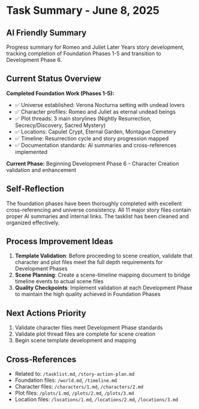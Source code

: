 # Task Summary - June 8, 2025

## AI Friendly Summary
Progress summary for Romeo and Juliet Later Years story development, tracking completion of Foundation Phases 1-5 and transition to Development Phase 6.

## Current Status Overview

**Completed Foundation Work (Phases 1-5):**
- ✅ Universe established: Verona Nocturna setting with undead lovers
- ✅ Character profiles: Romeo and Juliet as eternal undead beings
- ✅ Plot threads: 3 main storylines (Nightly Resurrection, Secrecy/Discovery, Sacred Mystery)  
- ✅ Locations: Capulet Crypt, Eternal Garden, Montague Cemetery
- ✅ Timeline: Resurrection cycle and story progression mapped
- ✅ Documentation standards: AI summaries and cross-references implemented

**Current Phase:** Beginning Development Phase 6 - Character Creation validation and enhancement

## Self-Reflection
The foundation phases have been thoroughly completed with excellent cross-referencing and universe consistency. All 11 major story files contain proper AI summaries and internal links. The tasklist has been cleaned and organized effectively.

## Process Improvement Ideas
1. **Template Validation**: Before proceeding to scene creation, validate that character and plot files meet the full depth requirements for Development Phases
2. **Scene Planning**: Create a scene-timeline mapping document to bridge timeline events to actual scene files
3. **Quality Checkpoints**: Implement validation at each Development Phase to maintain the high quality achieved in Foundation Phases

## Next Actions Priority
1. Validate character files meet Development Phase standards
2. Validate plot thread files are complete for scene creation
3. Begin scene template development and mapping

## Cross-References
- Related to: `/tasklist.md`, `/story-action-plan.md`
- Foundation files: `/world.md`, `/timeline.md`
- Character files: `/characters/1.md`, `/characters/2.md`
- Plot files: `/plots/1.md`, `/plots/2.md`, `/plots/3.md`
- Location files: `/locations/1.md`, `/locations/2.md`, `/locations/3.md`
